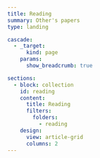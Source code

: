 ```yaml
---
title: Reading
summary: Other's papers
type: landing

cascade:
  - _target:
      kind: page
    params:
      show_breadcrumb: true

sections:
  - block: collection
    id: reading
    content:
      title: Reading
      filters:
        folders:
          - reading
    design:
      view: article-grid
      columns: 2
---
```


